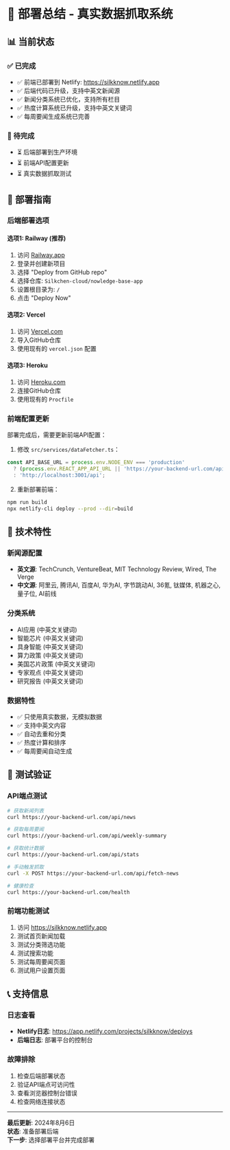 # 🚀 部署总结 - 真实数据抓取系统

## 📊 当前状态

### ✅ 已完成
- ✅ 前端已部署到 Netlify: https://silkknow.netlify.app
- ✅ 后端代码已升级，支持中英文新闻源
- ✅ 新闻分类系统已优化，支持所有栏目
- ✅ 热度计算系统已升级，支持中英文关键词
- ✅ 每周要闻生成系统已完善

### 🔄 待完成
- ⏳ 后端部署到生产环境
- ⏳ 前端API配置更新
- ⏳ 真实数据抓取测试

## 📝 部署指南

### 后端部署选项

#### 选项1: Railway (推荐)
1. 访问 [Railway.app](https://railway.app)
2. 登录并创建新项目
3. 选择 "Deploy from GitHub repo"
4. 选择仓库: `Silkchen-cloud/nowledge-base-app`
5. 设置根目录为: `/`
6. 点击 "Deploy Now"

#### 选项2: Vercel
1. 访问 [Vercel.com](https://vercel.com)
2. 导入GitHub仓库
3. 使用现有的 `vercel.json` 配置

#### 选项3: Heroku
1. 访问 [Heroku.com](https://heroku.com)
2. 连接GitHub仓库
3. 使用现有的 `Procfile`

### 前端配置更新

部署完成后，需要更新前端API配置：

1. 修改 `src/services/dataFetcher.ts`：
```typescript
const API_BASE_URL = process.env.NODE_ENV === 'production' 
  ? (process.env.REACT_APP_API_URL || 'https://your-backend-url.com/api')
  : 'http://localhost:3001/api';
```

2. 重新部署前端：
```bash
npm run build
npx netlify-cli deploy --prod --dir=build
```

## 🔧 技术特性

### 新闻源配置
- **英文源**: TechCrunch, VentureBeat, MIT Technology Review, Wired, The Verge
- **中文源**: 阿里云, 腾讯AI, 百度AI, 华为AI, 字节跳动AI, 36氪, 钛媒体, 机器之心, 量子位, AI前线

### 分类系统
- AI应用 (中英文关键词)
- 智能芯片 (中英文关键词)
- 具身智能 (中英文关键词)
- 算力政策 (中英文关键词)
- 美国芯片政策 (中英文关键词)
- 专家观点 (中英文关键词)
- 研究报告 (中英文关键词)

### 数据特性
- ✅ 只使用真实数据，无模拟数据
- ✅ 支持中英文内容
- ✅ 自动去重和分类
- ✅ 热度计算和排序
- ✅ 每周要闻自动生成

## 🧪 测试验证

### API端点测试
```bash
# 获取新闻列表
curl https://your-backend-url.com/api/news

# 获取每周要闻
curl https://your-backend-url.com/api/weekly-summary

# 获取统计数据
curl https://your-backend-url.com/api/stats

# 手动触发抓取
curl -X POST https://your-backend-url.com/api/fetch-news

# 健康检查
curl https://your-backend-url.com/health
```

### 前端功能测试
1. 访问 https://silkknow.netlify.app
2. 测试首页新闻加载
3. 测试分类筛选功能
4. 测试搜索功能
5. 测试每周要闻页面
6. 测试用户设置页面

## 📞 支持信息

### 日志查看
- **Netlify日志**: https://app.netlify.com/projects/silkknow/deploys
- **后端日志**: 部署平台的控制台

### 故障排除
1. 检查后端部署状态
2. 验证API端点可访问性
3. 查看浏览器控制台错误
4. 检查网络连接状态

---

**最后更新**: 2024年8月6日  
**状态**: 准备部署后端  
**下一步**: 选择部署平台并完成部署 
